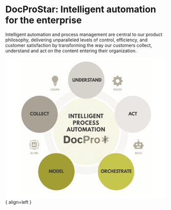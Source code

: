 # DocProStar: Intelligent automation for the enterprise

Intelligent automation and process management are central to our product philosophy, delivering unparalleled levels of control, efficiency, and customer satisfaction by transforming the way our customers collect, understand and act on the content entering their organization.

![Funny](assets/image2.png){ align=left }